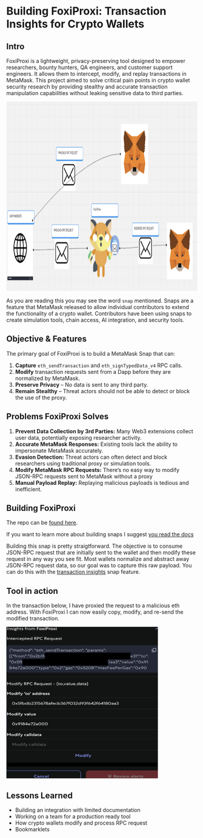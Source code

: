 # Building FoxiProxi: Transaction Insights for Crypto Wallets

## Intro

FoxiProxi is a lightweight, privacy-preserving tool designed to empower researchers, bounty hunters, QA engineers, and customer support engineers. It allows them to intercept, modify, and replay transactions in MetaMask. This project aimed to solve critical pain points in crypto wallet security research by providing stealthy and accurate transaction manipulation capabilities without leaking sensitive data to third parties.


<img src="image-2.png" width="800" height="500">

As you are reading this you may see the word `snap` mentioned. Snaps are a feature that MetaMask released to allow individual contributors to extend the functionality of a crypto wallet. Contributors have been using snaps to create simulation tools, chain access, AI integration, and security tools. 


## Objective & Features

The primary goal of FoxiProxi is to build a MetaMask Snap that can:

1. **Capture** `eth_sendTransaction` and `eth_signTypedData_v4` RPC calls.
2. **Modify** transaction requests sent from a Dapp before they are normalized by MetaMask.
3. **Preserve Privacy** – No data is sent to any third party.
4. **Remain Stealthy** – Threat actors should not be able to detect or block the use of the proxy.


## Problems FoxiProxi Solves

1. **Prevent Data Collection by 3rd Parties:** Many Web3 extensions collect user data, potentially exposing researcher activity.
2. **Accurate MetaMask Responses:** Existing tools lack the ability to impersonate MetaMask accurately.
3. **Evasion Detection:** Threat actors can often detect and block researchers using traditional proxy or simulation tools.
4. **Modify MetaMask RPC Requests:** There’s no easy way to modify JSON-RPC requests sent to MetaMask without a proxy 
5. **Manual Payload Replay:** Replaying malicious payloads is tedious and inefficient.


## Building FoxiProxi

The repo can be [found here](https://github.com/wzrdk3lly/foxiproxi-snap). 

If you want to learn more about building snaps I suggest [you read the docs](https://docs.metamask.io/snaps/)

Building this snap is pretty straigtforward. The objective is to consume JSON-RPC request that are initially sent to the wallet and then modify these request in any way you see fit. Most wallets normalize and abstract away JSON-RPC request data, so our goal was to capture this raw payload. You can do this with the [transaction insights](https://docs.metamask.io/snaps/features/transaction-insights/) snap feature. 

## Tool in action 

In the transaction below, I have proxied the request to a malicious eth address. With FoxiProxi I can now easily copy, modify, and re-send the modified transaction. 

<img src="image-3.png" width="400" height="400">

## Lessons Learned

- Building an integration with limited documentation 
- Working on a team for a production ready tool
- How crypto wallets modify and process RPC request
- Bookmarklets 






